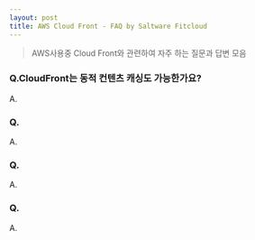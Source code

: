 ```yaml
---
layout: post
title: AWS Cloud Front - FAQ by Saltware Fitcloud
---
```


>AWS사용중 Cloud Front와 관련하여 자주 하는 질문과 답변 모음

### Q.CloudFront는 동적 컨텐츠 캐싱도 가능한가요?
A.

### Q.
A.

### Q.
A.

### Q.
A.

